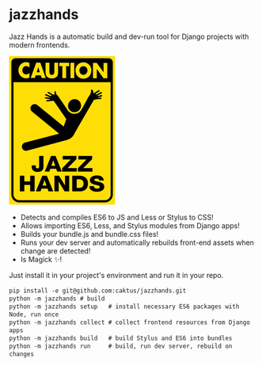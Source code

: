 # jazzhands

Jazz Hands is a automatic build and dev-run tool for Django projects with modern frontends.

![Caution: Jazz Hands!](jazzhands.gif)

* Detects and compiles ES6 to JS and Less or Stylus to CSS!
* Allows importing ES6, Less, and Stylus modules from Django apps!
* Builds your bundle.js and bundle.css files!
* Runs your dev server and automatically rebuilds front-end assets when change are detected!
* Is Magick :sparkles:!

Just install it in your project's environment and run it in your repo.

```
pip install -e git@github.com:caktus/jazzhands.git
python -m jazzhands # build
python -m jazzhands setup   # install necessary ES6 packages with Node, run once
python -m jazzhands collect # collect frontend resources from Django apps
python -m jazzhands build   # build Stylus and ES6 into bundles
python -m jazzhands run     # build, run dev server, rebuild on changes
```

